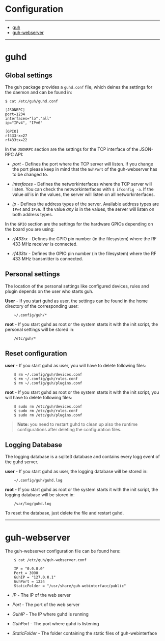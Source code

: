 # Configuration
--------------------------------------------
* [guh](https://github.com/guh/guh/wiki/Configuration#guh)
* [guh-webserver](https://github.com/guh/guh/wiki/Configuration#guh-webserver) 

--------------------------------------------
# guhd

## Global settings
The guh package provides a `guhd.conf` file, which deines the settings for the daemon and can be found in:

    $ cat /etc/guh/guhd.conf

    [JSONRPC]
    port=1234
    interfaces="lo","all"
    ip="IPv4", "IPv6"

    [GPIO]
    rf433rx=27
    rf433tx=22


In the `JSONRPC` section are the settings for the TCP interface of the JSON-RPC API: 

* *port* - Defines the port where the TCP server will listen. If you change the port please keep in mind that the `GuhPort` of the guh-webserver has to be changed to.

* *interfaces* - Defines the networkinterfaces where the TCP server will listen. You can check the networkinterfaces with `$ ifconfig -a`. If the value *all* is in the values, the server will listen on all networkinterfaces. 

* *ip* - Defines the address types of the server. Available address types are `IPv4` and `IPv6`. If the value *any* is in the values, the server will listen on both address types. 

In the `GPIO` section are the settings for the hardware GPIOs depending on the board you are using:

* *rf433rx* - Defines the GPIO pin number (in the filesystem) where the RF 433 MHz receiver is connected. 

* *rf433tx* - Defines the GPIO pin number (in the filesystem) where the RF 433 MHz transmitter is connected.

## Personal settings

The location of the personal settings like configured devices, rules and plugin depends on the user who starts guh.

**User** - If you start guhd as user, the settings can be found in the home directory of the corresponding user: 

        ~/.config/guh/*

**root** -  If you start guhd as root or the system starts it with the init script, the personal settings will be stored in:

        /etc/guh/*


## Reset configuration
 
**user** - If you start guhd as user, you will have to delete following files: 

        $ rm ~/.config/guh/devices.conf
        $ rm ~/.config/guh/rules.conf
        $ rm ~/.config/guh/plugins.conf

**root** -  If you start guhd as root or the system starts it with the init script, you will have to delete following files:


        $ sudo rm /etc/guh/devices.conf
        $ sudo rm /etc/guh/rules.conf
        $ sudo rm /etc/guh/plugins.conf 

> **Note:** you need to restart guhd to clean up also the runtime configurations after deleting the configuration files.

## Logging Database

The logging database is a sqlite3 database and contains every logg event of the guhd server. 

**user** - If you start guhd as user, the logging database will be stored in: 

        ~/.config/guh/guhd.log

**root** -  If you start guhd as root or the system starts it with the init script, the logging database will be stored in: 

        /var/log/guhd.log

To reset the database, just delete the file and restart guhd.

--------------------------------------------
# guh-webserver
The guh-webserver configuration file can be found here:

        $ cat /etc/guh/guh-webserver.conf

        IP = "0.0.0.0"
        Port = 3000
        GuhIP = "127.0.0.1"
        GuhPort = 1234
        StaticFolder = "/usr/share/guh-webinterface/public"


* *IP* - The IP of the web server

* *Port* - The port of the web server

* *GuhIP* - The IP where guhd is running

* *GuhPort* - The port where guhd is listening 

* *StaticFolder* - The folder containing the static files of guh-webinterface











